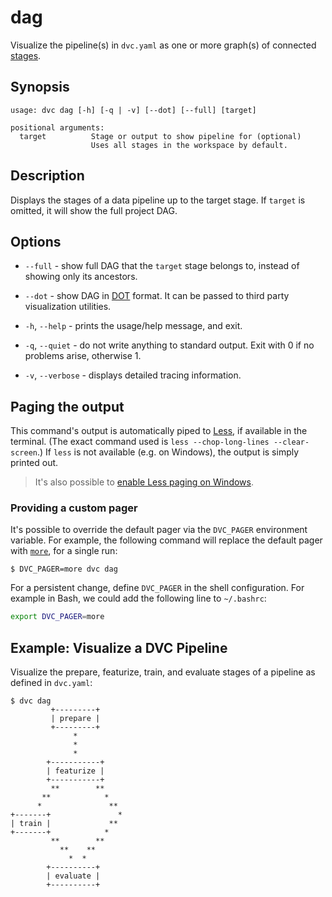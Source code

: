# dag

Visualize the pipeline(s) in `dvc.yaml` as one or more graph(s) of connected
[stages](/doc/command-reference/run).

## Synopsis

```usage
usage: dvc dag [-h] [-q | -v] [--dot] [--full] [target]

positional arguments:
  target          Stage or output to show pipeline for (optional)
                  Uses all stages in the workspace by default.
```

## Description

Displays the stages of a <abbr>data pipeline</abbr> up to the target stage. If
`target` is omitted, it will show the full project DAG.

## Options

- `--full` - show full DAG that the `target` stage belongs to, instead of
  showing only its ancestors.

- `--dot` - show DAG in
  [DOT](<https://en.wikipedia.org/wiki/DOT_(graph_description_language)>)
  format. It can be passed to third party visualization utilities.

- `-h`, `--help` - prints the usage/help message, and exit.

- `-q`, `--quiet` - do not write anything to standard output. Exit with 0 if no
  problems arise, otherwise 1.

- `-v`, `--verbose` - displays detailed tracing information.

## Paging the output

This command's output is automatically piped to
[Less](<https://en.wikipedia.org/wiki/Less_(Unix)>), if available in the
terminal. (The exact command used is `less --chop-long-lines --clear-screen`.)
If `less` is not available (e.g. on Windows), the output is simply printed out.

> It's also possible to
> [enable Less paging on Windows](/doc/user-guide/running-dvc-on-windows#enabling-paging-with-less).

### Providing a custom pager

It's possible to override the default pager via the `DVC_PAGER` environment
variable. For example, the following command will replace the default pager with
[`more`](<https://en.wikipedia.org/wiki/More_(command)>), for a single run:

```dvc
$ DVC_PAGER=more dvc dag
```

For a persistent change, define `DVC_PAGER` in the shell configuration. For
example in Bash, we could add the following line to `~/.bashrc`:

```bash
export DVC_PAGER=more
```

## Example: Visualize a DVC Pipeline

Visualize the prepare, featurize, train, and evaluate stages of a pipeline as
defined in `dvc.yaml`:

```dvc
$ dvc dag
         +---------+
         | prepare |
         +---------+
              *
              *
              *
        +-----------+
        | featurize |
        +-----------+
         **        **
       **            *
      *               **
+-------+               *
| train |             **
+-------+            *
         **        **
           **    **
             *  *
        +----------+
        | evaluate |
        +----------+
```
